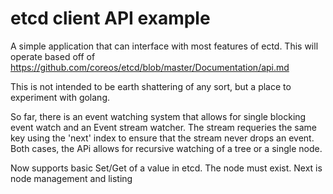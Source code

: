 # etcd client API example

A simple application that can interface with most features of ectd. This will operate based off of
https://github.com/coreos/etcd/blob/master/Documentation/api.md

This is not intended to be earth shattering of any sort, but a place to experiment with golang.

So far, there is an event watching system that allows for single blocking event watch and an Event stream watcher. The stream
requeries the same key using the 'next' index to ensure that the stream never drops an event. Both cases, the APi allows
for recursive watching of a tree or a single node.

Now supports basic Set/Get of a value in etcd. The node must exist. Next is node management and listing

